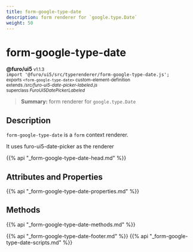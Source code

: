 ```yaml
---
title: form-google-type-date
description: form renderer for `google.type.Date`
weight: 50
---
```


# form-google-type-date
**@furo/ui5** <small>v1.1.3</small>
<br>`import '@furo/ui5/src/typerenderer/form-google-type-date.js';`<small>
<br>exports `<form-google-type-date>` custom-element-definition
<br>extends */src/furo-ui5-date-picker-labeled.js*
<br>superclass *FuroUi5DatePickerLabeled*</small>

> **Summary:** form renderer for `google.type.Date`

## Description

`form-google-type-date` is a `form` context renderer.

It uses furo-ui5-date-picker as the renderer

{{% api "_form-google-type-date-head.md" %}}

## Attributes and Properties
{{% api "_form-google-type-date-properties.md" %}}



## Methods
{{% api "_form-google-type-date-methods.md" %}}





{{% api "_form-google-type-date-footer.md" %}}
{{% api "_form-google-type-date-scripts.md" %}}
